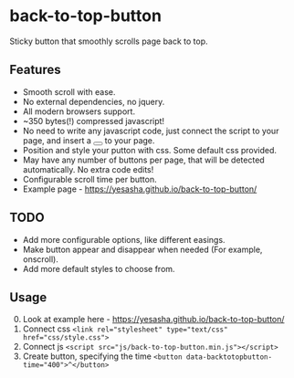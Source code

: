 # back-to-top-button
Sticky button that smoothly scrolls page back to top.

## Features
- Smooth scroll with ease.
- No external dependencies, no jquery.
- All modern browsers support.
- ~350 bytes(!) compressed javascript!
- No need to write any javascript code, just connect the script to your page, and insert a <button></button> to your page.
- Position and style your putton with css. Some default css provided.
- May have any number of buttons per page, that will be detected automatically. No extra code edits!
- Configurable scroll time per button.
- Example page - https://yesasha.github.io/back-to-top-button/

## TODO
- Add more configurable options, like different easings.
- Make button appear and disappear when needed (For example, onscroll).
- Add more default styles to choose from.

## Usage
0. Look at example here - https://yesasha.github.io/back-to-top-button/
1. Connect css `<link rel="stylesheet" type="text/css" href="css/style.css">`
2. Connect js `<script src="js/back-to-top-button.min.js"></script>`
3. Create button, specifying the time `<button data-backtotopbutton-time="400">^</button>`
